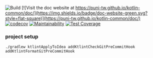 ![Build](https://github.com/puni-tw/kotlin-common/workflows/Build/badge.svg)
[![Visit the doc website at https://puni-tw.github.io/kotlin-common/doc/](https://img.shields.io/badge/doc-website-green.svg?style=flat-square)](https://puni-tw.github.io/kotlin-common/doc/)
[![codecov](https://codecov.io/gh/puni-tw/kotlin-common/branch/master/graph/badge.svg)](https://codecov.io/gh/puni-tw/kotlin-common)
[![Maintainability](https://api.codeclimate.com/v1/badges/df4b905336275ade5489/maintainability)](https://codeclimate.com/github/puni-tw/kotlin-common/maintainability)
[![Test Coverage](https://api.codeclimate.com/v1/badges/df4b905336275ade5489/test_coverage)](https://codeclimate.com/github/puni-tw/kotlin-common/test_coverage)

### project setup

```
./gradlew ktlintApplyToIdea addKtlintCheckGitPreCommitHook addKtlintFormatGitPreCommitHook
```
